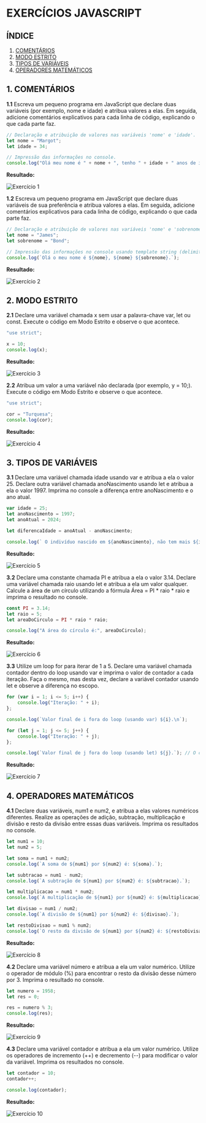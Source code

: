 # EXERCÍCIOS JAVASCRIPT

## ÍNDICE

1. [COMENTÁRIOS](README.md#1-comentários)
2. [MODO ESTRITO](README.md#2-modo-estrito)
3. [TIPOS DE VARIÁVEIS](README.md#3-tipos-de-variáveis)
4. [OPERADORES MATEMÁTICOS](README.md#4-operadores-matemáticos)

## 1. COMENTÁRIOS

**1.1** Escreva um pequeno programa em JavaScript que declare duas variáveis (por exemplo, nome e idade) e atribua valores a elas. Em seguida, adicione comentários explicativos para cada linha de código, explicando o que cada parte faz.

```javascript
// Declaração e atribuição de valores nas variáveis 'nome' e 'idade'.
let nome = "Margot";
let idade = 34;

// Impressão das informações no console.
console.log("Olá meu nome é " + nome + ", tenho " + idade + " anos de idade.");
```

**Resultado:**

![Exercício 1](./assets/Exer1.png)

**1.2** Escreva um pequeno programa em JavaScript que declare duas variáveis de sua preferência e atribua valores a elas. Em seguida, adicione comentários explicativos para cada linha de código, explicando o que cada parte faz.

```javascript
// Declaração e atribuição de valores nas variáveis 'nome' e 'sobrenome'.
let nome = "James";
let sobrenome = "Bond";

// Impressão das informações no console usando template string (delimitadas por crases ``).
console.log(`Olá o meu nome é ${nome}, ${nome} ${sobrenome}.`);
```

**Resultado:**

![Exercício 2](./assets/Exer2.png)

## 2. MODO ESTRITO

**2.1** Declare uma variável chamada x sem usar a palavra-chave var, let ou const. Execute o código em Modo Estrito e observe o que acontece.

```javascript
"use strict";

x = 10;
console.log(x);
```

**Resultado:**

![Exercício 3](./assets/Exer3.png)

**2.2** Atribua um valor a uma variável não declarada (por exemplo, y = 10;). Execute o código em Modo Estrito e observe o que acontece.

```javascript
"use strict";

cor = "Turquesa";
console.log(cor);
```

**Resultado:**

![Exercício 4](./assets/Exer4.png)

## 3. TIPOS DE VARIÁVEIS

**3.1** Declare uma variável chamada idade usando var e atribua a ela o valor 25. Declare outra variável chamada anoNascimento usando let e atribua a ela o valor 1997. Imprima no console a diferença entre anoNascimento e o ano atual.

```javascript
var idade = 25;
let anoNascimento = 1997;
let anoAtual = 2024;

let diferencaIdade = anoAtual - anoNascimento;

console.log(` O indivíduo nascido em ${anoNascimento}, não tem mais ${idade} anos de idade, com base no ano atual que é ${anoAtual}, ele tem ${diferencaIdade} anos de idade.`);
```

**Resultado:**

![Exercício 5](./assets/Exer5.png)

**3.2** Declare uma constante chamada PI e atribua a ela o valor 3.14. Declare uma variável chamada raio usando let e atribua a ela um valor qualquer. Calcule a área de um círculo utilizando a fórmula Área = PI * raio * raio e imprima o resultado no console.

```javascript
const PI = 3.14;
let raio = 5;
let areaDoCirculo = PI * raio * raio;

console.log("A área do círculo é:", areaDoCirculo);
```

**Resultado:**

![Exercício 6](./assets/Exer6.png)

**3.3** Utilize um loop for para iterar de 1 a 5. Declare uma variável chamada contador dentro do loop usando var e imprima o valor de contador a cada iteração. Faça o mesmo, mas desta vez, declare a variável contador usando let e observe a diferença no escopo.

```javascript
for (var i = 1; i <= 5; i++) {
    console.log("Iteração: " + i);
};

console.log(`Valor final de i fora do loop (usando var) ${i}.\n`);

for (let j = 1; j <= 5; j++) {
    console.log("Iteração: " + j);
};

console.log(`Valor final de j fora do loop (usando let) ${j}.`); // O correrá um erro aqui, pois a variável let é limitada ao escopo do loop.
```

**Resultado:**

![Exercício 7](./assets/Exer7.png)

## 4. OPERADORES MATEMÁTICOS

**4.1** Declare duas variáveis, num1 e num2, e atribua a elas valores numéricos diferentes. Realize as operações de adição, subtração, multiplicação e divisão e resto da divisão entre essas duas variáveis. Imprima os resultados no console.

```javascript
let num1 = 10;
let num2 = 5;

let soma = num1 + num2;
console.log(`A soma de ${num1} por ${num2} é: ${soma}.`);

let subtracao = num1 - num2;
console.log(`A subtração de ${num1} por ${num2} é: ${subtracao}.`);

let multiplicacao = num1 * num2;
console.log(`A multiplicação de ${num1} por ${num2} é: ${multiplicacao}.`);

let divisao = num1 / num2;
console.log(`A divisão de ${num1} por ${num2} é: ${divisao}.`);

let restoDivisao = num1 % num2;
console.log(`O resto da divisão de ${num1} por ${num2} é: ${restoDivisao}.`);
```

**Resultado:**

![Exercício 8](./assets/Exer8.png)

**4.2** Declare uma variável número e atribua a ela um valor numérico. Utilize o operador de módulo (%) para encontrar o resto da divisão desse número por 3. Imprima o resultado no console.

```javascript
let numero = 1958;
let res = 0;

res = numero % 3;
console.log(res);
```

**Resultado:**

![Exercício 9](./assets/Exer9.png)

**4.3** Declare uma variável contador e atribua a ela um valor numérico. Utilize os operadores de incremento (++) e decremento (--) para modificar o valor da variável. Imprima os resultados no console.

```javascript
let contador = 10;
contador++;

console.log(contador);
```

**Resultado:**

![Exercício 10](./assets/Exer10.png)